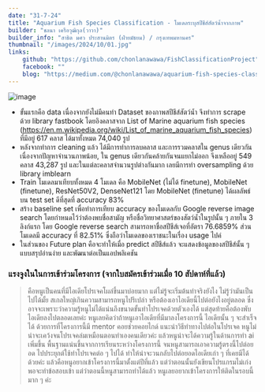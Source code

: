 ```yaml
---
date: "31-7-24"
title: "Aquarium Fish Species Classification - โมเดลระบุสปีชีส์สัตว์น้ำจากภาพ"
builder: "ชลนา เครือวุฒิกุล(วาวา)"
builder_info: "สาธิต มศว ประสานมิตร (ฝ่ายมัธยม) / กรุงเทพมหานคร"
thumbnail: "/images/2024/10/01.jpg"
links:
	github: "https://github.com/chonlanawawa/FishClassificationProject"
	facebook: ""
	blog: "https://medium.com/@chonlanawawa/aquarium-fish-species-classification-cd8fe60ab02a"
---
```


![image](/images/2024/10/01.jpg)

- ขั้นแรกคือ data เนื่องจากยังไม่มีคนทำ Dataset ของภาพสปีชีส์สัตว์น้ำ จึงทำการ scrape ด้วย library fastbook โดยอิงคลาสจาก List of Marine aquarium fish species (https://en.m.wikipedia.org/wiki/List_of_marine_aquarium_fish_species) ที่มีอยู่ 617 คลาส ได้มาทั้งหมด 74,040 รูป
- หลังจากทำการ cleaning แล้ว ได้มีการทำการลบคลาส และการรวมคลาสใน genus เดียวกัน เนื่องจากปัญหาจำนวนภาพน้อย, ใน genus เดียวกันคล้ายกันจนแยกไม่ออก จึงเหลืออยู่ 549 คลาส 43,287 รูป และในแต่ละคลาสจำนวนรูปต่างกันมาก เลยมีการทำ oversampling ด้วย library imblearn
- Train โมเดลมาเทียบทั้งหมด 4 โมเดล คือ MobileNet (ไม่ได้ finetune), MobileNet (finetune), ResNet50V2, DenseNet121 โดย MobileNet (finetune) ได้ผลลัพธ์บน test set ดีที่สุดที่ accuracy 83%
- สร้าง baseline set เพื่อทำการเทียบ accuracy ของโมเดลกับ Google reverse image search โดยกำหนดไว้ว่าต้องพบชื่อสามัญ หรือชื่อวิทยาศาสตร์ของสัตว์น้ำในรูปนั้น ๆ ภายใน 3 ลิงก์แรก โดย Google reverse search สามารถหาชื่อสปีชีส์เจอที่อัตรา 76.6859% ส่วนโมเดลมี accuracy ที่ 82.51% ซึ่งถือว่าโมเดลของเราชนะในเรื่อง usage ไปค่
- ในส่วนของ Future plan คือจะทำให้เมื่อ predict สปีชีส์แล้ว จะแสดงข้อมูลของสปีชีส์นั้น ๆ แบบสรุปอ่านง่าย และพัฒนาต่อเป็นแอปพลิเคชัน


### แรงจูงในในการเข้าร่วมโครงการ (จากใบสมัครเข้าร่วมเมื่อ 10 สัปดาห์ที่แล้ว)

> คือหนูเป็นคนที่มีไอเดียโปรเจคโผล่ขึ้นมาบ่อยมาก แต่ไม่รู้จะเริ่มต้นทำจริงยังไง ไม่รู้ว่ามันเป็นไปได้มั้ย สเกลใหญ่เกินความสามารถหนูไปรึเปล่า หรือต้องเอาไอเดียนี้ไปต่อยังไงอยู่ตลอด ซึ่งอาจจะเพราะว่าความรู้หนูไม่ได้แน่นถึงขนาดขั้นทำโปรเจคด้วยตัวเองได้ แต่สุดท้ายคือต้องพับไอเดียลงไปตลอดเลยค่ะ หนูเลยคิดว่าถ้าหนูเอาไอเดียที่มีมาลงโครงการนี้ ไอเดียนั้น ๆ จะสำเร็จได้ ด้วยการที่โครงการนี้มี mentor คอยช่วยคอยไกด์ แนะนำวิธีทำทางไปต่อในโปรเจค หนูไม่น่าจะเคว้งจนโปรเจคล่มเหมือนตอนทำเองคนเดียวค่ะ แล้วหนูน่าจะได้ความรู้ในด้านการทำ ai เพิ่มขึ้น พื้นฐานแน่นขึ้นจากการเรียนระหว่างโครงการนี้ จนหนูสามารถเอาความรู้ตรงนี้ไปต่อยอด ไปประยุกต์ใช้ทำโปรเจคต่อ ๆ ไปได้ ทำให้น่าจะวนกลับไปต่อยอดไอเดียเก่า ๆ ที่เคยมีได้ด้วยค่ะ แล้วคือหนูอยากเข้าโครงการนี้มาตั้งแต่ปีที่แล้ว แต่ว่าตอนนั้นยังเขียนโปรแกรมไม่เก่งพอจะทำข้อสอบเข้า แต่ว่าตอนนี้หนูสามารถทำได้แล้ว หนูเลยอยากเข้าโครงการให้ติดในรอบนี้มาก ๆ ค่ะ
    